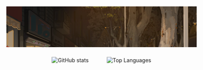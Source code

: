# ![Header Background](https://github.com/alterseren/alterserenity/blob/main/scr/headermd.png?raw=true)

<p align="center">
  <img src="https://github-readme-stats.vercel.app/api?username=yourusername&show_icons=true&count_private=true&hide=prs&bg_color=000000&title_color=ffffff&text_color=ffffff&icon_color=ffffff" alt="GitHub stats" style="margin-right: 44px;" />
  <img src="https://github-readme-stats.vercel.app/api/top-langs/?username=yourusername&layout=compact&bg_color=000000&title_color=ffffff&text_color=ffffff" alt="Top Languages" />
</p>

